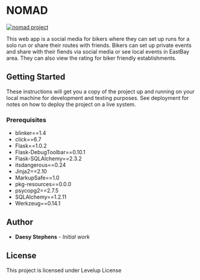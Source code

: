 # NOMAD


[![nomad project](https://img.youtube.com/vi/-dNY2jzyjkE/0.jpg)](https://www.youtube.com/watch?v=-dNY2jzyjkE)


This web app is a social media for bikers where they can set up runs for a solo run or share their routes with friends. Bikers can set up private events and share with their fiends via social media or see local events in EastBay area. They can also view the rating for biker friendly establishments.

## Getting Started

These instructions will get you a copy of the project up and running on your local machine for development and testing purposes. See deployment for notes on how to deploy the project on a live system.

### Prerequisites

* blinker==1.4
* click==6.7
* Flask==1.0.2
* Flask-DebugToolbar==0.10.1
* Flask-SQLAlchemy==2.3.2
* itsdangerous==0.24
* Jinja2==2.10
* MarkupSafe==1.0
* pkg-resources==0.0.0
* psycopg2==2.7.5
* SQLAlchemy==1.2.11
* Werkzeug==0.14.1


## Author

* **Daesy Stephens** - *Initial work*

## License

This project is licensed under Levelup License

